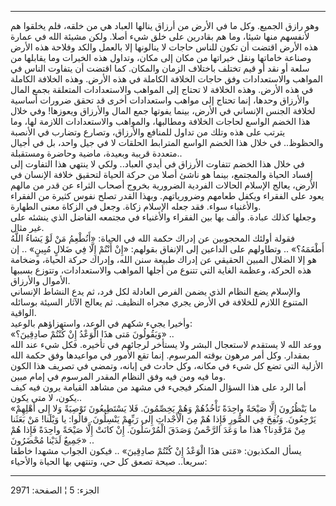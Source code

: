 ------------------------------------------------------------------------

وهو رازق الجميع. وكل ما في الأرض من أرزاق ينالها العباد هي من خلقه، فلم
يخلقوا هم لأنفسهم منها شيئا، وما هم بقادرين على خلق شيء أصلا. ولكن مشيئة
الله في عمارة هذه الأرض اقتضت أن تكون للناس حاجات لا ينالونها إلا بالعمل
والكد وفلاحة هذه الأرض وصناعة خاماتها ونقل خيراتها من مكان إلى مكان،
وتداول هذه الخيرات وما يقابلها من سلعة أو نقد أو قيم تختلف باختلاف
الزمان والمكان. كما اقتضت أن يتفاوت الناس في المواهب والاستعدادات وفق
حاجات الخلافة الكاملة في هذه الأرض. وهذه الخلافة الكاملة في هذه الأرض.
وهذه الخلافة لا تحتاج إلى المواهب والاستعدادات المتعلقة بجمع المال
والأرزاق وحدها، إنما تحتاج إلى مواهب واستعدادات أخرى قد تحقق ضرورات
أساسية لخلافة الجنس الإنساني في الأرض، بينما يفوتها جمع المال والأرزاق
ويعوزها! وفي خلال هذا الخضم الواسع لحاجات الخلافة ومطالبها، والمواهب
والاستعدادات اللازمة لها، وما يترتب على هذه وتلك من تداول للمنافع
والأرزاق، وتصارع وتضارب في الأنصبة والحظوظ.. في خلال هذا الخضم الواسع
المترابط الحلقات لا في جيل واحد، بل في أجيال متعددة قريبة وبعيدة، ماضية
وحاضرة ومستقبلة..  
في خلال هذا الخضم تتفاوت الأرزاق في أيدي العباد.. ولكي لا ينتهي هذا
التفاوت إلى إفساد الحياة والمجتمع، بينما هو ناشئ أصلا من حركة الحياة
لتحقيق خلافة الإنسان في الأرض، يعالج الإسلام الحالات الفردية الضرورية
بخروج أصحاب الثراء عن قدر من مالهم يعود على الفقراء ويكفل طعامهم
وضرورياتهم. وبهذا القدر تصلح نفوس كثيرة من الفقراء والأغنياء سواء. فقد
جعله الإسلام زكاة. وجعل في الزكاة معنى الطهارة.  
وجعلها كذلك عبادة. وألف بها بين الفقراء والأغنياء في مجتمعه الفاضل الذي
ينشئه على غير مثال.  
فقولة أولئك المحجوبين عن إدراك حكمة الله في الحياة: «أَنُطْعِمُ مَنْ لَوْ يَشاءُ
اللَّهُ أَطْعَمَهُ؟» .. وتطاولهم على الداعين إلى الإنفاق بقولهم: «إِنْ أَنْتُمْ إِلَّا فِي
ضَلالٍ مُبِينٍ» .. إن هو إلا الضلال المبين الحقيقي عن إدراك طبيعة سنن الله،
وإدراك حركة الحياة، وضخامة هذه الحركة، وعظمة الغاية التي تتنوع من أجلها
المواهب والاستعدادات، وتتوزع بسببها الأموال والأرزاق.  
والإسلام يضع النظام الذي يضمن الفرص العادلة لكل فرد، ثم يدع النشاط
الإنساني المتنوع اللازم للخلافة في الأرض يجري مجراه النظيف. ثم يعالج
الآثار السيئة بوسائله الواقية.  
وأخيرا يجيء شكهم في الوعد، واستهزاؤهم بالوعيد:  
«وَيَقُولُونَ مَتى هذَا الْوَعْدُ إِنْ كُنْتُمْ صادِقِينَ؟» ..  
ووعد الله لا يستقدم لاستعجال البشر ولا يستأخر لرجائهم في تأخيره. فكل شيء
عند الله بمقدار. وكل أمر مرهون بوقته المرسوم. إنما تقع الأمور في
مواعيدها وفق حكمة الله الأزلية التي تضع كل شيء في مكانه، وكل حادث في
إبانه، وتمضي في تصريف هذا الكون وما فيه ومن فيه وفق النظام المقدر
المرسوم في إمام مبين.  
أما الرد على هذا السؤال المنكر فيجيء في مشهد من مشاهد القيامة يرون فيه
كيف يكون، لا متى يكون..  
«ما يَنْظُرُونَ إِلَّا صَيْحَةً واحِدَةً تَأْخُذُهُمْ وَهُمْ يَخِصِّمُونَ. فَلا يَسْتَطِيعُونَ تَوْصِيَةً وَلا إِلى
أَهْلِهِمْ يَرْجِعُونَ. وَنُفِخَ فِي الصُّورِ فَإِذا هُمْ مِنَ الْأَجْداثِ إِلى رَبِّهِمْ يَنْسِلُونَ. قالُوا:
يا وَيْلَنا! مَنْ بَعَثَنا مِنْ مَرْقَدِنا؟ هذا ما وَعَدَ الرَّحْمنُ وَصَدَقَ الْمُرْسَلُونَ. إِنْ كانَتْ
إِلَّا صَيْحَةً واحِدَةً فَإِذا هُمْ جَمِيعٌ لَدَيْنا مُحْضَرُونَ» ..  
يسأل المكذبون: «مَتى هذَا الْوَعْدُ إِنْ كُنْتُمْ صادِقِينَ» .. فيكون الجواب مشهدا
خاطفا سريعا.. صيحة تصعق كل حي، وتنتهي بها الحياة والأحياء:

------------------------------------------------------------------------

الجزء: 5 ¦ الصفحة: 2971

